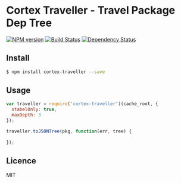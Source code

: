 # Cortex Traveller - Travel Package Dep Tree
 [![NPM version](https://badge.fury.io/js/cortex-traveller.svg)](http://badge.fury.io/js/cortex-traveller) [![Build Status](https://travis-ci.org/cortexjs/cortex-traveller.svg?branch=master)](https://travis-ci.org/cortexjs/cortex-traveller) [![Dependency Status](https://gemnasium.com/cortexjs/cortex-traveller.svg)](https://gemnasium.com/cortexjs/cortex-traveller)

<!-- description -->

## Install

```bash
$ npm install cortex-traveller --save
```

## Usage

```js
var traveller = require('cortex-traveller')(cache_root, {
  stabelOnly: true,
  maxDepth: 3
});

traveller.toJSONTree(pkg, function(err, tree) {
  
});

```

## Licence

MIT
<!-- do not want to make nodeinit to complicated, you can edit this whenever you want. -->
